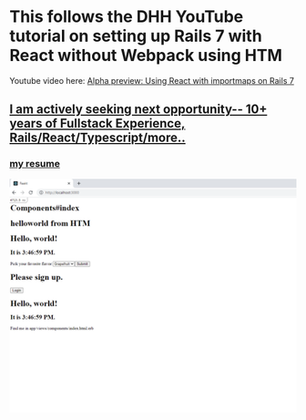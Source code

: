 # This follows the DHH YouTube tutorial on setting up Rails 7 with React without Webpack using HTM

Youtube video here:
[Alpha preview: Using React with importmaps on Rails 7](https://youtu.be/k73LKxim6tw)

## [I am actively seeking next opportunity-- 10+ years of Fullstack Experience, Rails/React/Typescript/more.. ](https://valdezm.com)

### [my resume](https://valdezm.com/files/Mark%20Valdez%20Resume%208-9-21-no-phone.pdf)


![alt text](public/rails_s.png "What it looks like")